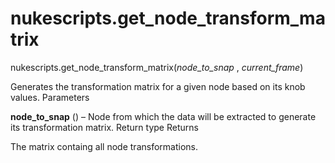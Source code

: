 # nukescripts.get_node_transform_matrix
nukescripts.get_node_transform_matrix(_node_to_snap_ , _current_frame_)

Generates the transformation matrix for a given node based on its knob values.
Parameters

**node_to_snap** () – Node from which the data will be extracted to generate its transformation matrix.
Return type
Returns

The matrix containg all node transformations.